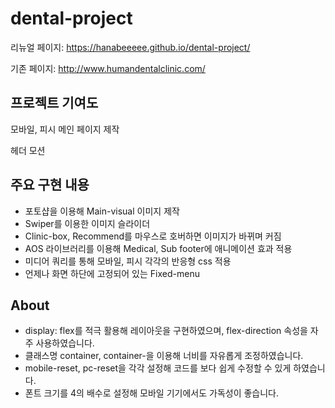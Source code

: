 # dental-project

리뉴얼 페이지: https://hanabeeeee.github.io/dental-project/


기존 페이지: http://www.humandentalclinic.com/

## 프로젝트 기여도

모바일, 피시 메인 페이지 제작

헤더 모션

## 주요 구현 내용

- 포토샵을 이용해 Main-visual 이미지 제작
- Swiper를 이용한 이미지 슬라이더
- Clinic-box, Recommend를 마우스로 호버하면 이미지가 바뀌며 커짐
- AOS 라이브러리를 이용해 Medical, Sub footer에 애니메이션 효과 적용
- 미디어 쿼리를 통해 모바일, 피시 각각의 반응형 css 적용
- 언제나 화면 하단에 고정되어 있는 Fixed-menu


## About

- display: flex를 적극 활용해 레이아웃을 구현하였으며, flex-direction 속성을 자주 사용하였습니다.
- 클래스명 container, container-을 이용해 너비를 자유롭게 조정하였습니다.
- mobile-reset, pc-reset을 각각 설정해 코드를 보다 쉽게 수정할 수 있게 하였습니다.
- 폰트 크기를 4의 배수로 설정해 모바일 기기에서도 가독성이 좋습니다.




